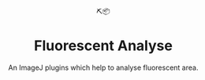 <div align="center">
  ⛏️📦 
</div>
<h1 align="center">
  Fluorescent Analyse
</h1>

<p align="center">
   An ImageJ plugins which help to analyse fluorescent area.
</p>

<br />
